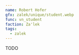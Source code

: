 ```yaml
---
name: Robert Hofer
gfx: zalek/unique/student.webp
func: vn_student
faction: Za'lek
tags:
  - zalek
---
```


TODO
